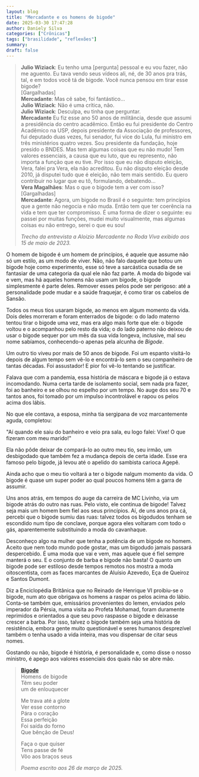 ```yaml
---
layout: blog
title: "Mercadante e os homens de bigode"
date: 2025-03-30 17:47:28
author: Daniely Silva
categories: ["Crônicas"]
tags: ["brasilidade", "reflexões"]
summary:
draft: false
---
```

> **Julio Wiziack**: Eu tenho uma [pergunta] pessoal e eu vou fazer, não me aguento. Eu tava vendo seus vídeos ali, né, de 30 anos pra trás, tal, e em todos você tá de bigode. Você nunca pensou em tirar esse bigode?\
> [Gargalhadas]\
> **Mercadante**: Mas cê sabe, foi fantástico...\
> **Julio Wiziack**: Não é uma crítica, não.\
> **Julio Wiziack**: Desculpa, eu tinha que perguntar.\
> **Mercadante** Eu fiz esse ano 50 anos de militância, desde que assumi a   presidência do centro acadêmico. Então eu fui presidente do Centro Acadêmico na USP, depois presidente da Associação de professores, fui deputado duas vezes, fui senador, fui vice do Lula, fui ministro em três ministérios quatro vezes. Sou presidente da fundação, hoje presido o BNDES. Mas tem algumas coisas que eu não mudo! Tem valores essenciais, a causa que eu luto, que eu represento, não importa a função que eu tive. Por isso que eu não disputo eleição, Vera, falei pra Vera, ela não acreditou. Eu não disputo eleição desde 2010, já disputei tudo que é eleição, não tem mais sentido. Eu quero contribuir no lugar que eu tô, formulando, debatendo...\
> **Vera Magalhães**: Mas o que o bigode tem a ver com isso?\
> [Gargalhadas]\
> **Mercadante**: Agora, um bigode no Brasil é o seguinte: tem princípios que a gente não negocia e não muda. Então tem que ter coerência na vida e tem que ter compromisso. É uma forma de dizer o seguinte: eu passei por muitas funções, mudei muito visualmente, mas algumas coisas eu não entrego, serei o que eu sou!
>
> *Trecho da entrevista a Aloizio Mercadente no Roda Viva exibido aos 15 de maio de 2023.*

O homem de bigode é um homem de princípios, é aquele que assume não só um estilo, as um modo de viver. Não, não falo daquele que botou um bigode hoje como experimento, esse só teve a sarcástica ousadia de se fantasiar de uma categoria da qual ele não faz parte. A moda do bigode vai e vem, mas há aqueles homens não usam um bigode, o bigode simplesmente é parte deles. Remover esses pelos pode ser perigoso: até a personalidade pode mudar e a saúde fraquejar, é como tirar os cabelos de Sansão.

Todos os meus tios usaram bigode, ao menos em algum momento da vida. Dois deles morreram e foram enterrados de bigode: o do lado materno tentou tirar o bigode uma vez, mas era algo mais forte que ele: o bigode voltou e o acompanhou pelo resto da vida; o do lado paterno não deixou de usar o bigode sequer por um mês da sua vida longeva, inclusive, mal seu nome sabíamos, conhecendo-o apenas pela alcunha de *Bigode*.

Um outro tio viveu por mais de 50 anos de bigode. Foi um espanto visitá-lo depois de algum tempo sem vê-lo e encontrá-lo sem o seu companheiro de tantas décadas. Foi assustador! E pior foi vê-lo tentando se justificar.

Falava que com a pandemia, essa história de máscara e bigode já o estava incomodando. Numa certa tarde de isolamento social, sem nada pra fazer, foi ao banheiro e se olhou no espelho por um tempo. No auge dos seu 70 e tantos anos, foi tomado por um impulso incontrolável e rapou os pelos acima dos lábis.

No que ele contava, a esposa, minha tia sergipana de voz marcantemente aguda, completou:

"Aí quando ele saiu do banheiro e veio pra sala, eu logo falei: Vixe! O que fizeram com meu marido!"

Ela não pôde deixar de compará-lo ao outro meu tio, seu irmão, um desbigodado que também fez a mudança depois de certa idade. Esse era famoso pelo bigode, já levou até o apelido do sambista carioca Agepê.

Ainda acho que o meu tio voltará a ter o bigode nalgum momento da vida. O bigode é quase um super poder ao qual poucos homens têm a garra de assumir.

Uns anos atrás, em tempos do auge da carreira de MC Livinho, via um bigode atrás do outro nas ruas. Pelo visto, ele continua de bigode! Talvez seja mais um homem bem fiel aos seus princípios. Aí, de uns anos pra cá, percebi que o bigode sumiu das ruas: talvez todos os bigodudos tenham se escondido num tipo de conclave, porque agora eles voltaram com todo o gás, aparentemente substituindo a moda do cavanhaque.

Desconheço algo na mulher que tenha a potência de um bigode no homem. Aceito que nem todo mundo pode gostar, mas um bigodudo jamais passará despercebido. É uma moda que vai e vem, mas aquele que é fiel sempre manterá o seu. E o conjunto de barba e bigode não basta! O quanto um bigode pode ser estiloso desde tempos remotos nos mostra a moda oitoscentista, com as faces marcantes de Aluísio Azevedo, Eça de Queiroz e Santos Dumont.

Diz a Enciclopédia Britânica que no Reinado de Henrique VI proibiu-se o bigode, num ato que obrigava os homens a raspar os pelos acima do lábio. Conta-se também que, emissários provenientes do Iemen, enviados pelo imperador da Pérsia, numa visita ao Profeta Mohamad, foram duramente reprimidos e orientados a que seu povo raspasse o bigode e deixasse crescer a barba. Por isso, talvez o bigode também seja uma história de resistência, embora gente muito questionável e seres humanos desprezível também o tenha usado a vida inteira, mas vou dispensar de citar seus nomes.

Gostando ou não, bigode é história, é personalidade e, como disse o nosso ministro, é apego aos valores essenciais dos quais não se abre mão.

> [**Bigode**](/blog/poesia/2025-03-20-poesia-bigode/)\
> Homens de bigode\
> Têm seu poder\
> um de enlouquecer
>
> Me trava até a glote\
> Ver esse contorno\
> Pára o coração\
> Essa perfeição\
> Foi saída do forno\
> Que bênção de Deus!
>
> Faça o que quiser\
> Tens passe de fé\
> Vôo aos braços seus
>
> *Poema escrito aos 26 de março de 2025.*
